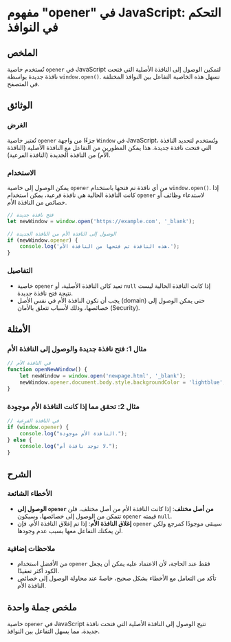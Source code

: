<!--
Meta Description: # مفهوم "opener" في JavaScript: التحكم في النوافذ ## الملخص تُستخدم خاصية `opener` في JavaScript لتمكين الوصول إلى النافذة الأصلية التي فتحت نافذة جدي...
Meta Keywords: النافذة, opener, الأم, إلى, نافذة
-->

# مفهوم "opener" في JavaScript: التحكم في النوافذ

## الملخص
تُستخدم خاصية `opener` في JavaScript لتمكين الوصول إلى النافذة الأصلية التي فتحت نافذة جديدة بواسطة `window.open()`. تسهل هذه الخاصية التفاعل بين النوافذ المختلفة في المتصفح.

## الوثائق
### الغرض
تُعتبر خاصية `opener` جزءًا من واجهة `Window` في JavaScript، وتُستخدم لتحديد النافذة التي فتحت نافذة جديدة. هذا يمكن المطورين من التفاعل مع النافذة الأصلية (النافذة الأم) من النافذة الجديدة (النافذة الفرعية).

### الاستخدام
يمكن الوصول إلى خاصية `opener` من أي نافذة تم فتحها باستخدام `window.open()`. إذا كانت النافذة الحالية هي نافذة فرعية، يمكن استخدام `opener` لاستدعاء وظائف أو خصائص من النافذة الأم.

```javascript
// فتح نافذة جديدة
let newWindow = window.open('https://example.com', '_blank');

// الوصول إلى النافذة الأم من النافذة الجديدة
if (newWindow.opener) {
    console.log('هذه النافذة تم فتحها من النافذة الأم.');
}
```

### التفاصيل
- خاصية `opener` تعيد كائن النافذة الأصلية، أو `null` إذا كانت النافذة الحالية ليست نتيجة فتح نافذة جديدة.
- يجب أن تكون النافذة الأم في نفس الأصل (domain) حتى يمكن الوصول إلى خصائصها، وذلك لأسباب تتعلق بالأمان (Security).

## الأمثلة
### مثال 1: فتح نافذة جديدة والوصول إلى النافذة الأم
```javascript
// في النافذة الأم
function openNewWindow() {
    let newWindow = window.open('newpage.html', '_blank');
    newWindow.opener.document.body.style.backgroundColor = 'lightblue'; // تغيير لون الخلفية للنافذة الأم
}
```

### مثال 2: تحقق مما إذا كانت النافذة الأم موجودة
```javascript
// في النافذة الفرعية
if (window.opener) {
    console.log("النافذة الأم موجودة.");
} else {
    console.log("لا توجد نافذة أم.");
}
```

## الشرح
### الأخطاء الشائعة
- **الوصول إلى `opener` من أصل مختلف**: إذا كانت النافذة الأم من أصل مختلف، فلن تتمكن من الوصول إلى خصائصها، وسيكون `opener` قيمته `null`.
- **إغلاق النافذة الأم**: إذا تم إغلاق النافذة الأم، فإن `opener` سيبقى موجودًا كمرجع ولكن لن يمكنك التفاعل معها بسبب عدم وجودها.

### ملاحظات إضافية
- من الأفضل استخدام `opener` فقط عند الحاجة، لأن الاعتماد عليه يمكن أن يجعل الكود أكثر تعقيدًا.
- تأكد من التعامل مع الأخطاء بشكل صحيح، خاصةً عند محاولة الوصول إلى خصائص النافذة الأم.

## ملخص جملة واحدة
خاصية `opener` في JavaScript تتيح الوصول إلى النافذة الأصلية التي فتحت نافذة جديدة، مما يسهل التفاعل بين النوافذ.